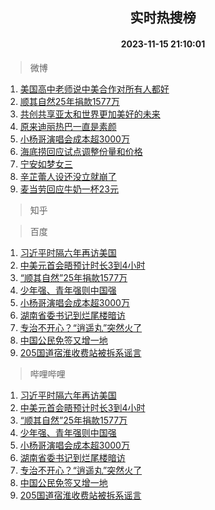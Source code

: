 <div align="center"><h2>实时热搜榜</h2><h4>2023-11-15 21:10:01</h4></div>

> 微博  

1. [美国高中老师说中美合作对所有人都好](https://s.weibo.com/weibo?q=%23%E7%BE%8E%E5%9B%BD%E9%AB%98%E4%B8%AD%E8%80%81%E5%B8%88%E8%AF%B4%E4%B8%AD%E7%BE%8E%E5%90%88%E4%BD%9C%E5%AF%B9%E6%89%80%E6%9C%89%E4%BA%BA%E9%83%BD%E5%A5%BD%23&t=31&band_rank=1&Refer=top)<br />
2. [顺其自然25年捐款1577万](https://s.weibo.com/weibo?q=%23%E9%A1%BA%E5%85%B6%E8%87%AA%E7%84%B625%E5%B9%B4%E6%8D%90%E6%AC%BE1577%E4%B8%87%23&t=31&band_rank=2&Refer=top)<br />
3. [共创共享亚太和世界更加美好的未来](https://s.weibo.com/weibo?q=%23%E5%85%B1%E5%88%9B%E5%85%B1%E4%BA%AB%E4%BA%9A%E5%A4%AA%E5%92%8C%E4%B8%96%E7%95%8C%E6%9B%B4%E5%8A%A0%E7%BE%8E%E5%A5%BD%E7%9A%84%E6%9C%AA%E6%9D%A5%23&t=31&band_rank=3&Refer=top)<br />
4. [原来迪丽热巴一直是素颜](https://s.weibo.com/weibo?q=%23%E5%8E%9F%E6%9D%A5%E8%BF%AA%E4%B8%BD%E7%83%AD%E5%B7%B4%E4%B8%80%E7%9B%B4%E6%98%AF%E7%B4%A0%E9%A2%9C%23&t=31&band_rank=4&Refer=top)<br />
5. [小杨哥演唱会成本超3000万](https://s.weibo.com/weibo?q=%23%E5%B0%8F%E6%9D%A8%E5%93%A5%E6%BC%94%E5%94%B1%E4%BC%9A%E6%88%90%E6%9C%AC%E8%B6%853000%E4%B8%87%23&t=31&band_rank=5&Refer=top)<br />
6. [海底捞回应试点调整份量和价格](https://s.weibo.com/weibo?q=%23%E6%B5%B7%E5%BA%95%E6%8D%9E%E5%9B%9E%E5%BA%94%E8%AF%95%E7%82%B9%E8%B0%83%E6%95%B4%E4%BB%BD%E9%87%8F%E5%92%8C%E4%BB%B7%E6%A0%BC%23&t=31&band_rank=6&Refer=top)<br />
7. [宁安如梦女三](https://s.weibo.com/weibo?q=%23%E5%AE%81%E5%AE%89%E5%A6%82%E6%A2%A6%E5%A5%B3%E4%B8%89%23&t=31&band_rank=7&Refer=top)<br />
8. [辛芷蕾人设还没立就崩了](https://s.weibo.com/weibo?q=%23%E8%BE%9B%E8%8A%B7%E8%95%BE%E4%BA%BA%E8%AE%BE%E8%BF%98%E6%B2%A1%E7%AB%8B%E5%B0%B1%E5%B4%A9%E4%BA%86%23&t=31&band_rank=8&Refer=top)<br />
9. [麦当劳回应牛奶一杯23元](https://s.weibo.com/weibo?q=%23%E9%BA%A6%E5%BD%93%E5%8A%B3%E5%9B%9E%E5%BA%94%E7%89%9B%E5%A5%B6%E4%B8%80%E6%9D%AF23%E5%85%83%23&t=31&band_rank=9&Refer=top)<br />

> 知乎  


> 百度  

1. [习近平时隔六年再访美国](https://www.baidu.com/s?wd=%E4%B9%A0%E8%BF%91%E5%B9%B3%E6%97%B6%E9%9A%94%E5%85%AD%E5%B9%B4%E5%86%8D%E8%AE%BF%E7%BE%8E%E5%9B%BD&sa=fyb_news&rsv_dl=fyb_news)<br />
2. [中美元首会晤预计时长3到4小时](https://www.baidu.com/s?wd=%E4%B8%AD%E7%BE%8E%E5%85%83%E9%A6%96%E4%BC%9A%E6%99%A4%E9%A2%84%E8%AE%A1%E6%97%B6%E9%95%BF3%E5%88%B04%E5%B0%8F%E6%97%B6&sa=fyb_news&rsv_dl=fyb_news)<br />
3. [“顺其自然”25年捐款1577万](https://www.baidu.com/s?wd=%E2%80%9C%E9%A1%BA%E5%85%B6%E8%87%AA%E7%84%B6%E2%80%9D25%E5%B9%B4%E6%8D%90%E6%AC%BE1577%E4%B8%87&sa=fyb_news&rsv_dl=fyb_news)<br />
4. [少年强、青年强则中国强](https://www.baidu.com/s?wd=%E5%B0%91%E5%B9%B4%E5%BC%BA%E3%80%81%E9%9D%92%E5%B9%B4%E5%BC%BA%E5%88%99%E4%B8%AD%E5%9B%BD%E5%BC%BA&sa=fyb_news&rsv_dl=fyb_news)<br />
5. [小杨哥演唱会成本超3000万](https://www.baidu.com/s?wd=%E5%B0%8F%E6%9D%A8%E5%93%A5%E6%BC%94%E5%94%B1%E4%BC%9A%E6%88%90%E6%9C%AC%E8%B6%853000%E4%B8%87&sa=fyb_news&rsv_dl=fyb_news)<br />
6. [湖南省委书记到烂尾楼暗访](https://www.baidu.com/s?wd=%E6%B9%96%E5%8D%97%E7%9C%81%E5%A7%94%E4%B9%A6%E8%AE%B0%E5%88%B0%E7%83%82%E5%B0%BE%E6%A5%BC%E6%9A%97%E8%AE%BF&sa=fyb_news&rsv_dl=fyb_news)<br />
7. [专治不开心？“逍遥丸”突然火了](https://www.baidu.com/s?wd=%E4%B8%93%E6%B2%BB%E4%B8%8D%E5%BC%80%E5%BF%83%EF%BC%9F%E2%80%9C%E9%80%8D%E9%81%A5%E4%B8%B8%E2%80%9D%E7%AA%81%E7%84%B6%E7%81%AB%E4%BA%86&sa=fyb_news&rsv_dl=fyb_news)<br />
8. [中国公民免签又增一地](https://www.baidu.com/s?wd=%E4%B8%AD%E5%9B%BD%E5%85%AC%E6%B0%91%E5%85%8D%E7%AD%BE%E5%8F%88%E5%A2%9E%E4%B8%80%E5%9C%B0&sa=fyb_news&rsv_dl=fyb_news)<br />
9. [205国道宿淮收费站被拆系谣言](https://www.baidu.com/s?wd=205%E5%9B%BD%E9%81%93%E5%AE%BF%E6%B7%AE%E6%94%B6%E8%B4%B9%E7%AB%99%E8%A2%AB%E6%8B%86%E7%B3%BB%E8%B0%A3%E8%A8%80&sa=fyb_news&rsv_dl=fyb_news)<br />

> 哔哩哔哩  

1. [习近平时隔六年再访美国](https://www.baidu.com/s?wd=%E4%B9%A0%E8%BF%91%E5%B9%B3%E6%97%B6%E9%9A%94%E5%85%AD%E5%B9%B4%E5%86%8D%E8%AE%BF%E7%BE%8E%E5%9B%BD&sa=fyb_news&rsv_dl=fyb_news)<br />
2. [中美元首会晤预计时长3到4小时](https://www.baidu.com/s?wd=%E4%B8%AD%E7%BE%8E%E5%85%83%E9%A6%96%E4%BC%9A%E6%99%A4%E9%A2%84%E8%AE%A1%E6%97%B6%E9%95%BF3%E5%88%B04%E5%B0%8F%E6%97%B6&sa=fyb_news&rsv_dl=fyb_news)<br />
3. [“顺其自然”25年捐款1577万](https://www.baidu.com/s?wd=%E2%80%9C%E9%A1%BA%E5%85%B6%E8%87%AA%E7%84%B6%E2%80%9D25%E5%B9%B4%E6%8D%90%E6%AC%BE1577%E4%B8%87&sa=fyb_news&rsv_dl=fyb_news)<br />
4. [少年强、青年强则中国强](https://www.baidu.com/s?wd=%E5%B0%91%E5%B9%B4%E5%BC%BA%E3%80%81%E9%9D%92%E5%B9%B4%E5%BC%BA%E5%88%99%E4%B8%AD%E5%9B%BD%E5%BC%BA&sa=fyb_news&rsv_dl=fyb_news)<br />
5. [小杨哥演唱会成本超3000万](https://www.baidu.com/s?wd=%E5%B0%8F%E6%9D%A8%E5%93%A5%E6%BC%94%E5%94%B1%E4%BC%9A%E6%88%90%E6%9C%AC%E8%B6%853000%E4%B8%87&sa=fyb_news&rsv_dl=fyb_news)<br />
6. [湖南省委书记到烂尾楼暗访](https://www.baidu.com/s?wd=%E6%B9%96%E5%8D%97%E7%9C%81%E5%A7%94%E4%B9%A6%E8%AE%B0%E5%88%B0%E7%83%82%E5%B0%BE%E6%A5%BC%E6%9A%97%E8%AE%BF&sa=fyb_news&rsv_dl=fyb_news)<br />
7. [专治不开心？“逍遥丸”突然火了](https://www.baidu.com/s?wd=%E4%B8%93%E6%B2%BB%E4%B8%8D%E5%BC%80%E5%BF%83%EF%BC%9F%E2%80%9C%E9%80%8D%E9%81%A5%E4%B8%B8%E2%80%9D%E7%AA%81%E7%84%B6%E7%81%AB%E4%BA%86&sa=fyb_news&rsv_dl=fyb_news)<br />
8. [中国公民免签又增一地](https://www.baidu.com/s?wd=%E4%B8%AD%E5%9B%BD%E5%85%AC%E6%B0%91%E5%85%8D%E7%AD%BE%E5%8F%88%E5%A2%9E%E4%B8%80%E5%9C%B0&sa=fyb_news&rsv_dl=fyb_news)<br />
9. [205国道宿淮收费站被拆系谣言](https://www.baidu.com/s?wd=205%E5%9B%BD%E9%81%93%E5%AE%BF%E6%B7%AE%E6%94%B6%E8%B4%B9%E7%AB%99%E8%A2%AB%E6%8B%86%E7%B3%BB%E8%B0%A3%E8%A8%80&sa=fyb_news&rsv_dl=fyb_news)<br />

